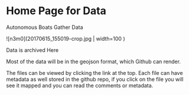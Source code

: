
# Home Page for Data 
Autonomous Boats Gather Data

![n3m0](20170615_155019-crop.jpg | width=100 )

Data is archived Here

Most of the data will be in the geojson format, which Github can render.  

The files can be viewed by clicking the link at the top.  Each file can have metadata as well stored in the github repo, if you click on the file you will see it mapped and you can read the comments or metadata.


